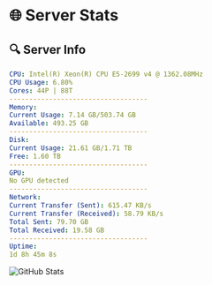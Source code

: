 # 🌐 Server Stats
## 🔍 Server Info
```yaml
CPU: Intel(R) Xeon(R) CPU E5-2699 v4 @ 1362.08MHz
CPU Usage: 6.80%
Cores: 44P | 88T
-----------------------------------
Memory:
Current Usage: 7.14 GB/503.74 GB
Available: 493.25 GB
-----------------------------------
Disk:
Current Usage: 21.61 GB/1.71 TB
Free: 1.60 TB
-----------------------------------
GPU:
No GPU detected
-----------------------------------
Network:
Current Transfer (Sent): 615.47 KB/s
Current Transfer (Received): 58.79 KB/s
Total Sent: 79.70 GB
Total Received: 19.58 GB
-----------------------------------
Uptime:
1d 8h 45m 8s
```
![GitHub Stats](https://img.shields.io/badge/Updated-2025-04-21_01:53:56-blue)